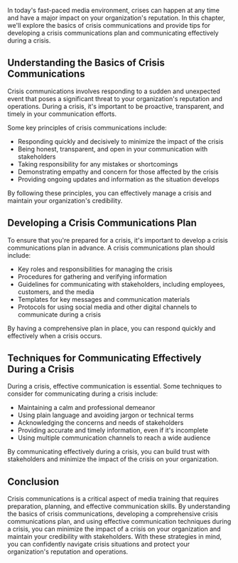 
In today's fast-paced media environment, crises can happen at any time and have a major impact on your organization's reputation. In this chapter, we'll explore the basics of crisis communications and provide tips for developing a crisis communications plan and communicating effectively during a crisis.

Understanding the Basics of Crisis Communications
-------------------------------------------------

Crisis communications involves responding to a sudden and unexpected event that poses a significant threat to your organization's reputation and operations. During a crisis, it's important to be proactive, transparent, and timely in your communication efforts.

Some key principles of crisis communications include:

* Responding quickly and decisively to minimize the impact of the crisis
* Being honest, transparent, and open in your communication with stakeholders
* Taking responsibility for any mistakes or shortcomings
* Demonstrating empathy and concern for those affected by the crisis
* Providing ongoing updates and information as the situation develops

By following these principles, you can effectively manage a crisis and maintain your organization's credibility.

Developing a Crisis Communications Plan
---------------------------------------

To ensure that you're prepared for a crisis, it's important to develop a crisis communications plan in advance. A crisis communications plan should include:

* Key roles and responsibilities for managing the crisis
* Procedures for gathering and verifying information
* Guidelines for communicating with stakeholders, including employees, customers, and the media
* Templates for key messages and communication materials
* Protocols for using social media and other digital channels to communicate during a crisis

By having a comprehensive plan in place, you can respond quickly and effectively when a crisis occurs.

Techniques for Communicating Effectively During a Crisis
--------------------------------------------------------

During a crisis, effective communication is essential. Some techniques to consider for communicating during a crisis include:

* Maintaining a calm and professional demeanor
* Using plain language and avoiding jargon or technical terms
* Acknowledging the concerns and needs of stakeholders
* Providing accurate and timely information, even if it's incomplete
* Using multiple communication channels to reach a wide audience

By communicating effectively during a crisis, you can build trust with stakeholders and minimize the impact of the crisis on your organization.

Conclusion
----------

Crisis communications is a critical aspect of media training that requires preparation, planning, and effective communication skills. By understanding the basics of crisis communications, developing a comprehensive crisis communications plan, and using effective communication techniques during a crisis, you can minimize the impact of a crisis on your organization and maintain your credibility with stakeholders. With these strategies in mind, you can confidently navigate crisis situations and protect your organization's reputation and operations.
